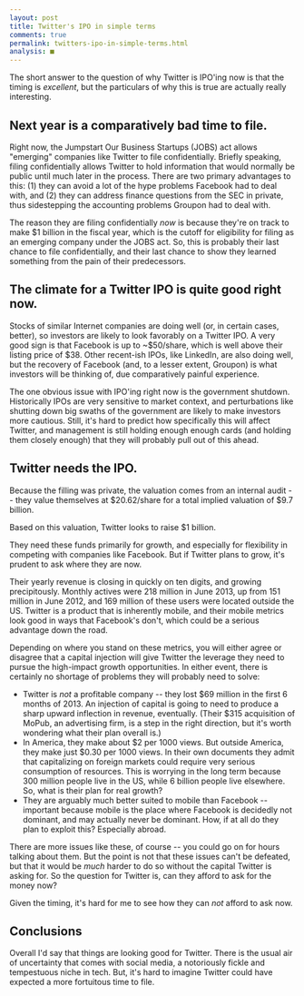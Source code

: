 ```yaml
---
layout: post
title: Twitter's IPO in simple terms
comments: true
permalink: twitters-ipo-in-simple-terms.html
analysis: ■
---
```



The short answer to the question of why Twitter is IPO'ing now is that the timing is *excellent*, but the particulars of why this is true are actually really interesting.

## Next year is a comparatively bad time to file.
Right now, the Jumpstart Our Business Startups (JOBS) act allows "emerging" companies like Twitter to file confidentially. Briefly speaking, filing confidentially allows Twitter to hold information that would normally be public until much later in the process. There are two primary advantages to this: (1) they can avoid a lot of the hype problems Facebook had to deal with, and (2) they can address finance questions from the SEC in private, thus sidestepping the accounting problems Groupon had to deal with.

The reason they are filing confidentially *now* is because they're on track to make $1 billion in the fiscal year, which is the cutoff for eligibility for filing as an emerging company under the JOBS act. So, this is probably their last chance to file confidentially, and their last chance to show they learned something from the pain of their predecessors.

## The climate for a Twitter IPO is quite good right now.
Stocks of similar Internet companies are doing well (or, in certain cases, better), so investors are likely to look favorably on a Twitter IPO. A very good sign is that Facebook is up to ~$50/share, which is well above their listing price of $38. Other recent-ish IPOs, like LinkedIn, are also doing well, but the recovery of Facebook (and, to a lesser extent, Groupon) is what investors will be thinking of, due comparatively painful experience.

The one obvious issue with IPO'ing right now is the government shutdown. Historically IPOs are very sensitive to market context, and perturbations like shutting down big swaths of the government are likely to make investors more cautious. Still, it's hard to predict how specifically this will affect Twitter, and management is still holding enough enough cards (and holding them closely enough) that they will probably pull out of this ahead.

## Twitter needs the IPO.
Because the filling was private, the valuation comes from an internal audit -- they value themselves at $20.62/share for a total implied valuation of $9.7 billion.

Based on this valuation, Twitter looks to raise $1 billion.

They need these funds primarily for growth, and especially for flexibility in competing with companies like Facebook. But if Twitter plans to grow, it's prudent to ask where they are now.

Their yearly revenue is closing in quickly on ten digits, and growing precipitously. Monthly actives were 218 million in June 2013, up from 151 million in June 2012, and 169 million of these users were located outside the US. Twitter is a product that is inherently mobile, and their mobile metrics look good in ways that Facebook's don't, which could be a serious advantage down the road.

Depending on where you stand on these metrics, you will either agree or disagree that a capital injection will give Twitter the leverage they need to pursue the high-impact growth opportunities. In either event, there is certainly no shortage of problems they will probably need to solve:

* Twitter is *not* a profitable company -- they lost $69 million in the first 6 months of 2013. An injection of capital is going to need to produce a sharp upward inflection in revenue, eventually. (Their $315 acquisition of MoPub, an advertising firm, is a step in the right direction, but it's worth wondering what their plan overall is.)
* In America, they make about $2 per 1000 views. But outside America, they make just $0.30 per 1000 views. In their own documents they admit that capitalizing on foreign markets could require very serious consumption of resources. This is worrying in the long term because 300 million people live in the US, while 6 billion people live elsewhere. So, what is their plan for real growth?
* They are arguably much better suited to mobile than Facebook -- important because mobile is the place where Facebook is decidedly not dominant, and may actually never be dominant. How, if at all do they plan to exploit this? Especially abroad.

There are more issues like these, of course -- you could go on for hours talking about them. But the point is not that these issues can't be defeated, but that it would be *much* harder to do so without the capital Twitter is asking for. So the question for Twitter is, can they afford to ask for the money now?

Given the timing, it's hard for me to see how they can *not* afford to ask now.


## Conclusions
Overall I'd say that things are looking good for Twitter. There is the usual air of uncertainty that comes with social media, a notoriously fickle and tempestuous niche in tech. But, it's hard to imagine Twitter could have expected a more fortuitous time to file.
